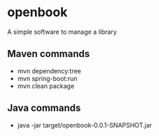 # openbook
A simple software to manage a library

## Maven commands

* mvn dependency:tree
* mvn spring-boot:run
* mvn clean package

## Java commands

* java -jar target/openbook-0.0.1-SNAPSHOT.jar